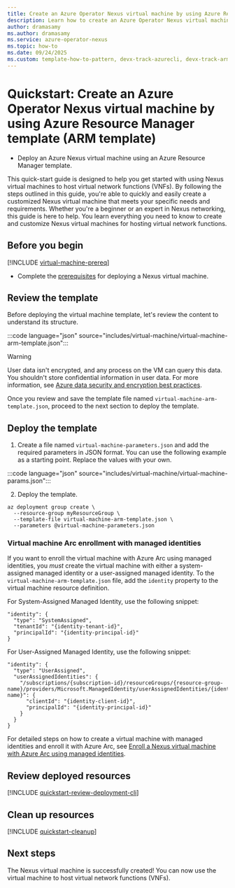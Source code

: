 ```yaml
---
title: Create an Azure Operator Nexus virtual machine by using Azure Resource Manager template (ARM template)
description: Learn how to create an Azure Operator Nexus virtual machine (VM) for virtual network function (VNF) workloads by using Azure Resource Manager template (ARM template).
author: dramasamy
ms.author: dramasamy
ms.service: azure-operator-nexus
ms.topic: how-to
ms.date: 09/24/2025
ms.custom: template-how-to-pattern, devx-track-azurecli, devx-track-arm-template
---
```


# Quickstart: Create an Azure Operator Nexus virtual machine by using Azure Resource Manager template (ARM template)

* Deploy an Azure Nexus virtual machine using an Azure Resource Manager template.

This quick-start guide is designed to help you get started with using Nexus virtual machines to host virtual network functions (VNFs).
By following the steps outlined in this guide, you're able to quickly and easily create a customized Nexus virtual machine that meets your specific needs and requirements.
Whether you're a beginner or an expert in Nexus networking, this guide is here to help.
You learn everything you need to know to create and customize Nexus virtual machines for hosting virtual network functions.

## Before you begin

[!INCLUDE [virtual-machine-prereq](./includes/virtual-machine/quickstart-prereq.md)]
* Complete the [prerequisites](./quickstarts-tenant-workload-prerequisites.md) for deploying a Nexus virtual machine.

## Review the template

Before deploying the virtual machine template, let's review the content to understand its structure.

:::code language="json" source="includes/virtual-machine/virtual-machine-arm-template.json":::

> [!WARNING]
> User data isn't encrypted, and any process on the VM can query this data.
> You shouldn't store confidential information in user data.
> For more information, see [Azure data security and encryption best practices](/azure/security/fundamentals/data-encryption-best-practices).

Once you review and save the template file named ```virtual-machine-arm-template.json```, proceed to the next section to deploy the template.

## Deploy the template

1. Create a file named ```virtual-machine-parameters.json``` and add the required parameters in JSON format.
   You can use the following example as a starting point. Replace the values with your own.

:::code language="json" source="includes/virtual-machine/virtual-machine-params.json":::

2. Deploy the template.

```azurecli-interactive
az deployment group create \
  --resource-group myResourceGroup \
  --template-file virtual-machine-arm-template.json \
  --parameters @virtual-machine-parameters.json
```

### Virtual machine Arc enrollment with managed identities

If you want to enroll the virtual machine with Azure Arc using managed identities, you _must_ create the virtual machine with either a system-assigned managed identity or a user-assigned managed identity.
To the `virtual-machine-arm-template.json` file, add the `identity` property to the virtual machine resource definition.

For System-Assigned Managed Identity, use the following snippet:

```armasm
"identity": {
  "type": "SystemAssigned",
  "tenantId": "{identity-tenant-id}",
  "principalId": "{identity-principal-id}"
}
```

For User-Assigned Managed Identity, use the following snippet:

```armasm
"identity": {
  "type": "UserAssigned",
  "userAssignedIdentities": {
    "/subscriptions/{subscription-id}/resourceGroups/{resource-group-name}/providers/Microsoft.ManagedIdentity/userAssignedIdentities/{identity-name}": {
      "clientId": "{identity-client-id}",
      "principalId": "{identity-principal-id}"
    }
  }
}
```

For detailed steps on how to create a virtual machine with managed identities and enroll it with Azure Arc, see [Enroll a Nexus virtual machine with Azure Arc using managed identities].

[Enroll a Nexus virtual machine with Azure Arc using managed identities]: ./howto-virtual-machine-arc-enroll-managed-identities.md

## Review deployed resources

[!INCLUDE [quickstart-review-deployment-cli](./includes/virtual-machine/quickstart-review-deployment-cli.md)]

## Clean up resources

[!INCLUDE [quickstart-cleanup](./includes/virtual-machine/quickstart-cleanup-cli.md)]

## Next steps

The Nexus virtual machine is successfully created! You can now use the virtual machine to host virtual network functions (VNFs).
